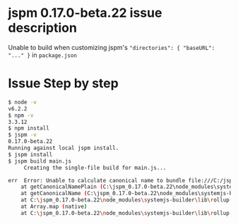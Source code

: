 # jspm 0.17.0-beta.22 issue description

Unable to build when customizing jspm's `"directories": { "baseURL": "..." }` in `package.json`

# Issue Step by step

```bash
$ node -v
v6.2.2
$ npm -v
3.3.12
$ npm install
$ jspm -v
0.17.0-beta.22
Running against local jspm install.
$ jspm install
$ jspm build main.js
     Creating the single-file build for main.js...

err  Error: Unable to calculate canonical name to bundle file:///C:/jspm_0.17.0-beta.22/main.js. Ensure that this module sits within the baseURL or a wildcard path config.
    at getCanonicalNamePlain (C:\jspm_0.17.0-beta.22\node_modules\systemjs-builder\lib\utils.js:222:13)
    at getCanonicalName (C:\jspm_0.17.0-beta.22\node_modules\systemjs-builder\lib\utils.js:145:19)
    at C:\jspm_0.17.0-beta.22\node_modules\systemjs-builder\lib\rollup.js:283:25
    at Array.map (native)
    at C:\jspm_0.17.0-beta.22\node_modules\systemjs-builder\lib\rollup.js:282:49
```